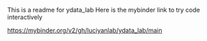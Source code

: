 This is a readme for ydata_lab
Here is the mybinder link to try code interactively

https://mybinder.org/v2/gh/luciyanlab/ydata_lab/main
